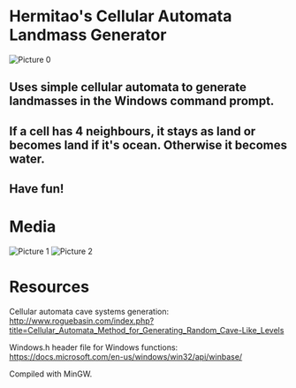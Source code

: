 # Hermitao's Cellular Automata Landmass Generator
![Picture 0](https://i.imgur.com/bGDpcr9.png)

## Uses simple cellular automata to generate landmasses in the Windows command prompt.
## If a cell has 4 neighbours, it stays as land or becomes land if it's ocean. Otherwise it becomes water.
## Have fun!

# Media
![Picture 1](https://i.imgur.com/NvZzbr0.png)
![Picture 2](https://i.imgur.com/GRIXbhO.png)

# Resources
Cellular automata cave systems generation:
http://www.roguebasin.com/index.php?title=Cellular_Automata_Method_for_Generating_Random_Cave-Like_Levels

Windows.h header file for Windows functions:
https://docs.microsoft.com/en-us/windows/win32/api/winbase/

Compiled with MinGW.

